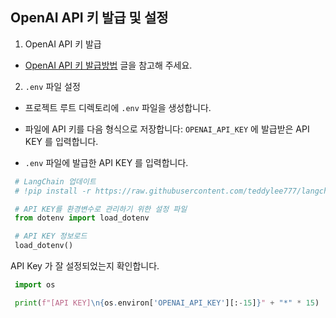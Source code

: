 


<style>
    .custom {
        background-color: #008d8d;
        color: white;
        padding: 0.25em 0.5em 0.25em 0.5em;
        white-space: pre-wrap;       /* css-3 */
        white-space: -moz-pre-wrap;  /* Mozilla, since 1999 */
        white-space: -pre-wrap;      /* Opera 4-6 */
        white-space: -o-pre-wrap;    /* Opera 7 */
        word-wrap: break-word;    
    }
    
    pre {
        background-color: #027c7c;
        padding-left: 0.5em;
    }
</style>
    

## OpenAI API 키 발급 및 설정

1. OpenAI API 키 발급

- [OpenAI API 키 발급방법](https://teddylee777.github.io/openai/openai-api-key/) 글을 참고해 주세요.

2. `.env` 파일 설정

- 프로젝트 루트 디렉토리에 `.env` 파일을 생성합니다.
- 파일에 API 키를 다음 형식으로 저장합니다:
  `OPENAI_API_KEY` 에 발급받은 API KEY 를 입력합니다.

- `.env` 파일에 발급한 API KEY 를 입력합니다.


```python
# LangChain 업데이트
# !pip install -r https://raw.githubusercontent.com/teddylee777/langchain-kr/main/requirements.txt
```

```python
# API KEY를 환경변수로 관리하기 위한 설정 파일
from dotenv import load_dotenv

# API KEY 정보로드
load_dotenv()
```
API Key 가 잘 설정되었는지 확인합니다.


```python
import os

print(f"[API KEY]\n{os.environ['OPENAI_API_KEY'][:-15]}" + "*" * 15)
```




